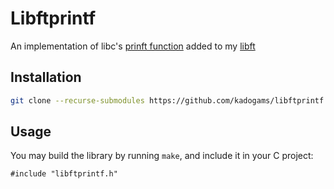 # Libftprintf

An implementation of libc's [prinft function](http://man7.org/linux/man-pages/man3/printf.3.html) added to my [libft](https://github.com/kadogams/libft)

## Installation

```bash
git clone --recurse-submodules https://github.com/kadogams/libftprintf.git; cd libftprintf; make
```

## Usage

You may build the library by running ```make```, and include it in your C project:

```
#include "libftprintf.h"
```
